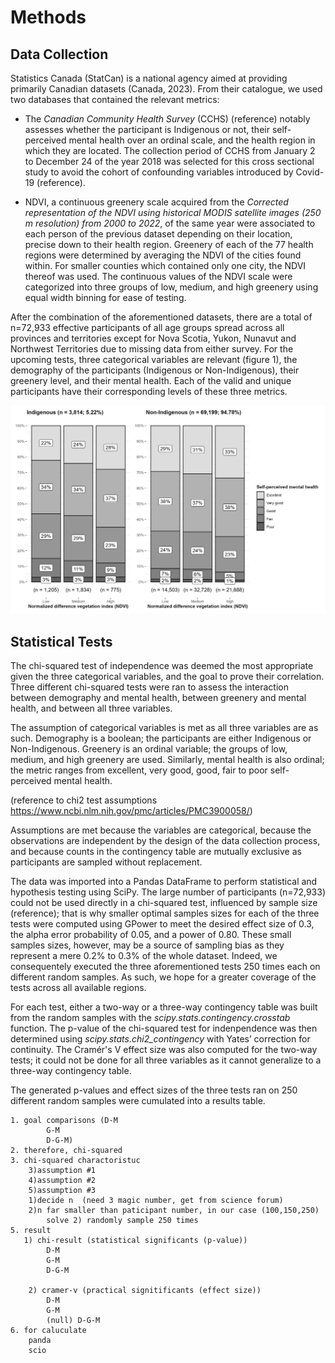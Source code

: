 # Methods

## Data Collection

Statistics Canada (StatCan) is a national agency aimed at providing primarily Canadian datasets (Canada, 2023). From their catalogue, we used two databases that contained the relevant metrics:

- The *Canadian Community Health Survey* (CCHS) (reference) notably assesses whether the participant is Indigenous or not, their self-perceived mental health over an ordinal scale, and the health region in which they are located. The collection period of CCHS from January 2 to December 24 of the year 2018 was selected for this cross sectional study to avoid the cohort of confounding variables introduced by Covid-19 (reference). 

- NDVI, a continuous greenery scale acquired from the *Corrected representation of the NDVI using historical MODIS satellite images (250 m resolution) from 2000 to 2022*, of the same year were associated to each person of the previous dataset depending on their location, precise down to their health region. Greenery of each of the 77 health regions were determined by averaging the NDVI of the cities found within. For smaller counties which contained only one city, the NDVI thereof was used. The continuous values of the NDVI scale were categorized into three groups of low, medium, and high greenery using equal width binning for ease of testing.

After the combination of the aforementioned datasets, there are a total of n=72,933 effective participants of all age groups spread across all provinces and territories except for Nova Scotia, Yukon, Nunavut and Northwest Territories due to missing data from either survey. For the upcoming tests, three categorical variables are relevant (figure 1), the demography of the participants (Indigenous or Non-Indigenous), their greenery level, and their mental health. Each of the valid and unique participants have their corresponding levels of these three metrics.

![Dataset](src/data_vis.png)

## Statistical Tests

The chi-squared test of independence was deemed the most appropriate given the three categorical variables, and the goal to prove their correlation. Three different chi-squared tests were ran to assess the interaction between demography and mental health, between greenery and mental health, and between all three variables.

The assumption of categorical variables is met as all three variables are as such. Demography is a boolean; the participants are either Indigenous or Non-Indigenous. Greenery is an ordinal variable; the groups of low, medium, and high greenery are used. Similarly, mental health is also ordinal; the metric ranges from excellent, very good, good, fair to poor self-perceived mental health.

(reference to chi2 test assumptions https://www.ncbi.nlm.nih.gov/pmc/articles/PMC3900058/)


Assumptions are met because the variables are categorical, because the observations are independent by the design of the data collection process, and because counts in the contingency table are mutually exclusive as participants are sampled without replacement. 

The data was imported into a Pandas DataFrame to perform statistical and hypothesis testing using SciPy. The large number of participants (n=72,933) could not be used directly in a chi-squared test, influenced by sample size (reference); that is why smaller optimal samples sizes for each of the three tests were computed using GPower to meet the desired effect size of 0.3, the alpha error probability of 0.05, and a power of 0.80. These small samples sizes, however, may be a source of sampling bias as they represent a mere 0.2% to 0.3% of the whole dataset. Indeed, we consequentely executed the three aforementioned tests 250 times each on different random samples. As such, we hope for a greater coverage of the tests across all available regions.

For each test, either a two-way or a three-way contingency table was built from the random samples with the *scipy.stats.contingency.crosstab* function. The p-value of the chi-squared test for indenpendence was then determined using *scipy.stats.chi2_contingency* with Yates’ correction for continuity. The Cramér's V effect size was also computed for the two-way tests; it could not be done for all three variables as it cannot generalize to a three-way contingency table.

The generated p-values and effect sizes of the three tests ran on 250 different random samples were cumulated into a results table.

```
1. goal comparisons (D-M
   		G-M
   		D-G-M)
2. therefore, chi-squared
3. chi-squared charactoristuc
	3)assumption #1
	4)assumption #2
	5)assumption #3
	1)decide n  (need 3 magic number, get from science forum)
	2)n far smaller than paticipant number, in our case (100,150,250)
		solve 2) randomly sample 250 times
5. result
   1) chi-result (statistical significants (p-value))
   		D-M
   		G-M
   		D-G-M

   	2) cramer-v (practical signitificants (effect size))
	   	D-M
   		G-M
   		(null) D-G-M
6. for caluculate
	panda
	scio
```